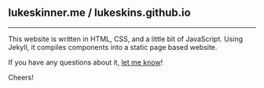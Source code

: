 ## lukeskinner.me / lukeskins.github.io

---

This website is written in HTML, CSS, and a little bit of JavaScript.  Using Jekyll, it compiles components into a static page based website.  



If you have any questions about it, [let me know](mailto:luke@lukeskinner.me)!



Cheers!
